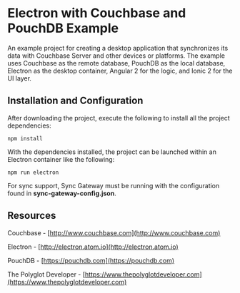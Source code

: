 # Electron with Couchbase and PouchDB Example

An example project for creating a desktop application that synchronizes its data with Couchbase Server and other devices or platforms.  The example uses Couchbase as the remote database, PouchDB as the local database, Electron as the desktop container, Angular 2 for the logic, and Ionic 2 for the UI layer.

## Installation and Configuration

After downloading the project, execute the following to install all the project dependencies:

```
npm install
```

With the dependencies installed, the project can be launched within an Electron container like the following:

```
npm run electron
```

For sync support, Sync Gateway must be running with the configuration found in **sync-gateway-config.json**.

## Resources

Couchbase - [http://www.couchbase.com](http://www.couchbase.com)

Electron - [http://electron.atom.io](http://electron.atom.io)

PouchDB - [https://pouchdb.com](https://pouchdb.com)

The Polyglot Developer - [https://www.thepolyglotdeveloper.com](https://www.thepolyglotdeveloper.com)